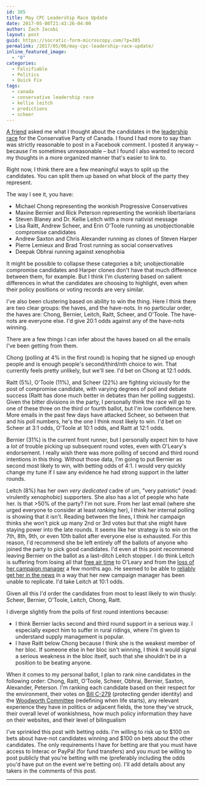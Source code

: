 ```yaml
---
id: 385
title: May CPC Leadership Race Update
date: 2017-05-06T21:43:26-04:00
author: Zach Jacobi
layout: post
guid: https://socratic-form-microscopy.com/?p=385
permalink: /2017/05/06/may-cpc-leadership-race-update/
inline_featured_image:
  - "0"
categories:
  - Falsifiable
  - Politics
  - Quick Fix
tags:
  - canada
  - conservative leadership race
  - kellie leitch
  - predictions
  - scheer
---
```


<a href="https://medium.com/@seanaubin">A friend</a> asked me what I thought about the candidates in the <a href="https://en.wikipedia.org/wiki/Conservative_Party_of_Canada_leadership_election,_2017#Opinion_polling">leadership race</a> for the Conservative Party of Canada. I found I had more to say than was strictly reasonable to post in a Facebook comment. I posted it anyway – because I'm sometimes unreasonable – but I found I also wanted to record my thoughts in a more organized manner that's easier to link to.

Right now, I think there are a few meaningful ways to split up the candidates. You can split them up based on what block of the party they represent.

The way I see it, you have:

<ul>
 	<li>Michael Chong representing the wonkish Progressive Conservatives</li>
 	<li>Maxine Bernier and Rick Peterson representing the wonkish libertarians</li>
 	<li>Steven Blaney and Dr. Kellie Leitch with a more nativist message</li>
 	<li>Lisa Raitt, Andrew Scheer, and Erin O'Toole running as unobjectionable compromise candidates</li>
 	<li>Andrew Saxton and Chris Alexander running as clones of Steven Harper</li>
 	<li>Pierre Lemieux and Brad Trost running as social conservatives</li>
 	<li>Deepak Obhrai running against xenophobia</li>
</ul>

It might be possible to collapse these categories a bit; unobjectionable compromise candidates and Harper clones don't have that much difference between them, for example. But I think I'm clustering based on salient differences in what the candidates are choosing to highlight, even when their policy positions or voting records are very similar.

<!--more-->

I've also been clustering based on ability to win the thing. Here I think there are two clear groups: the haves, and the have-nots. In no particular order, the haves are: Chong, Bernier, Leitch, Raitt, Scheer, and O'Toole. The have-nots are everyone else. I'd give 20:1 odds against any of the have-nots winning.

There are a few things I can infer about the haves based on all the emails I've been getting from them.

Chong (polling at 4% in the first round) is hoping that he signed up enough people and is enough people's second/third/nth choice to win. That currently feels pretty unlikely, but we'll see. I'd bet on Chong at 12:1 odds.

Raitt (5%), O'Toole (11%), and Scheer (22%) are fighting viciously for the post of compromise candidate, with varying degrees of poll and debate success (Raitt has done much better in debates than her polling suggests). Given the bitter divisions in the party, I personally think the race will go to one of these three on the third or fourth ballot, but I'm low confidence here. More emails in the past few days have attacked Scheer, so between that and his poll numbers, he's the one I think most likely to win. I'd bet on Scheer at 3:1 odds, O'Toole at 10:1 odds, and Raitt at 12:1 odds.

Bernier (31%) is the current front runner, but I personally expect him to have a <em>lot</em> of trouble picking up subsequent round votes, even with O'Leary's endorsement. I really wish there was more polling of second and third round intentions in this thing. Without those data, I'm going to put Bernier as second most likely to win, with betting odds of 4:1. I would very quickly change my tune if I saw any evidence he had strong support in the latter rounds.

Leitch (8%) has her own <em>very dedicated</em> cadre of um, "very patriotic" (read: virulently xenophobic) supporters. She also has a lot of people who hate her. Is that &gt;50% of the party? I'm not sure. From her last email (where she urged everyone to consider at least <em>ranking</em> her), I think her internal polling is showing that it isn't. Reading between the lines, I think her campaign thinks she won't pick up many 2nd or 3rd votes but that she might have staying power into the late rounds. It seems like her strategy is to win on the 7th, 8th, 9th, or even 10th ballot after everyone else is exhausted. For this reason, I'd recommend she be left entirely off the ballots of anyone who joined the party to pick good candidates. I'd even at this point recommend leaving Bernier on the ballot as a last-ditch Leitch stopper. I do think Leitch is suffering from losing all that <a href="{{ site.baseurl }}/2016/11/22/why-i-dont-want-kellie-leitch-to-lead-the-conservative-party-and-how-to-stop-her/">free air time</a> to O'Leary and from the <a href="http://news.nationalpost.com/news/canada/canadian-politics/kellie-leitchs-campaign-manager-and-mastermind-behind-her-canadian-values-campaign-resigns">loss of her campaign manager</a> a few months ago. He seemed to be able to <a href="{{ site.baseurl }}/2017/01/20/nick-kouvalis-is-full-of-shit/">reliably get her in the news</a> in a way that her new campaign manager has been unable to replicate. I'd take Leitch at 10:1 odds.

Given all this I'd order the candidates from most to least likely to win thusly: Scheer, Bernier, O'Toole, Leitch, Chong, Raitt.

I diverge slightly from the polls of first round intentions because:

<ul>
 	<li>I think Bernier lacks second and third round support in a serious way. I especially expect him to suffer in rural ridings, where I'm given to understand supply management is popular.</li>
 	<li>I have Raitt below Chong because I think she is the weakest member of her bloc. If someone else in her bloc isn't winning, I think it would signal a serious weakness in the bloc itself, such that she shouldn't be in a position to be beating anyone.</li>
</ul>
When it comes to my personal ballot, I plan to rank nine candidates in the following order: Chong, Raitt, O'Toole, Scheer, Obhrai, Bernier, Saxton, Alexander, Peterson. I'm ranking each candidate based on their respect for the environment, their votes on <a href="http://www.parl.gc.ca/HouseChamberBusiness/ChamberVoteDetail.aspx?FltrParl=41&amp;FltrSes=1&amp;Vote=645&amp;Language=E&amp;Mode=1">Bill C-279</a> (protecting gender identity) and the <a href="http://www.parl.gc.ca/HouseChamberBusiness/ChamberVoteDetail.aspx?Language=E&amp;Mode=1&amp;Parl=42&amp;Ses=1&amp;FltrParl=41&amp;FltrSes=1&amp;Vote=466">Woodworth Committee</a> (redefining when life starts), any relevant experience they have in politics or adjacent fields, the tone they've struck, their overall level of wonkishness, how much policy information they have on their websites, and their level of bilingualism

I've sprinkled this post with betting odds. I'm willing to risk up to $100 on bets about have-not candidates winning and $100 on bets about the other candidates. The only requirements I have for betting are that you must have access to Interac or PayPal (for fund transfers) and you must be willing to post publicly that you're betting with me (preferably including the odds you'd have put on the event we're betting on). I'll add details about any takers in the comments of this post.

<hr class="post-end" />
